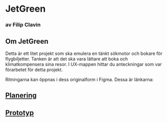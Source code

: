 # JetGreen
### av Filip Clavin

## Om JetGreen
Detta är ett litet projekt som ska emulera en tänkt sökmotor och bokare för flygbiljetter. Tanken är att det ska vara lättare att boka och klimatkompensera sina resor. I UX-mappen hittar du anteckningar som var förarbetet för detta projekt.

Ritningarna kan öppnas i dess originalform i Figma. Dessa är länkarna:
## [Planering](https://www.figma.com/file/9AFjTZLsd8ZN5QHLoi4Ysm/Planering?node-id=0%3A1)
## [Prototyp](https://www.figma.com/file/Z3mdByJxmOsBxDvMeqxeDW/JetGreen?node-id=138%3A7119)